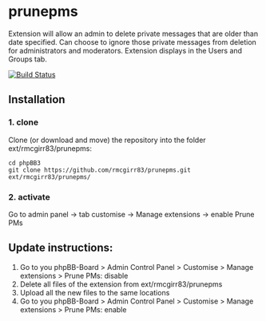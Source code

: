 prunepms
=========================

Extension will allow an admin to delete private messages that are older than date specified.  Can choose to ignore those private messages from deletion for administrators and moderators.  Extension displays in the Users and Groups tab.

[![Build Status](https://travis-ci.org/rmcgirr83/prunepms.svg?branch=master)](https://travis-ci.org/rmcgirr83/prunepms)
## Installation

### 1. clone
Clone (or download and move) the repository into the folder ext/rmcgirr83/prunepms:

```
cd phpBB3
git clone https://github.com/rmcgirr83/prunepms.git ext/rmcgirr83/prunepms/
```

### 2. activate
Go to admin panel -> tab customise -> Manage extensions -> enable Prune PMs

## Update instructions:
1. Go to you phpBB-Board > Admin Control Panel > Customise > Manage extensions > Prune PMs: disable
2. Delete all files of the extension from ext/rmcgirr83/prunepms
3. Upload all the new files to the same locations
4. Go to you phpBB-Board > Admin Control Panel > Customise > Manage extensions > Prune PMs: enable
